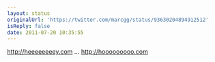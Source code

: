```yaml
---
layout: status
originalUrl: 'https://twitter.com/marcgg/status/93630204894912512'
isReply: false
date: 2011-07-20 10:35:55
---
```


http://heeeeeeeey.com ... http://hooooooooo.com
